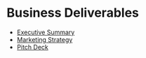 # Business Deliverables

- [Executive Summary](./executive-summary.md)
- [Marketing Strategy](./marketing-strategy.md)
- [Pitch Deck](./pitch-deck.pptx)
